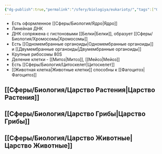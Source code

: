 ```yaml
---
{"dg-publish":true,"permalink":"/sfery/biologiya/eukarioty/","tags":["Общаябиология"]}
---
```


- Есть оформленное [[Сферы/Биология/Ядро\|Ядро]]
- Линейная ДНК
- ДНК сопряжена с гистоновыми [[Белки\|Белки]], образует [[Сферы/Биология/Хромосомы\|Хромосомы]]
- Есть [[Одномембранные органоиды\|Одномембранные органоиды]] и [[Двумембранные органоиды\|Двумембранные органоиды]]
- Крупные рибосомы 80S
- Деление клетки - [[Митоз\|Митоз]], [[Мейоз\|Мейоз]]
- Есть [[Сферы/Биология/Цитоскелет\|Цитоскелет]]
- [[Животная клетка\|Животные клетки]] способны к [[Фагоцитоз\|Фагоцитоз]]
## [[Сферы/Биология/Царство Растения\|Царство Растения]]
## [[Сферы/Биология/Царство Грибы\|Царство Грибы]]
## [[Сферы/Биология/Царство Животные\|Царство Животные]]